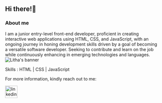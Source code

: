 ## Hi there!👋
### About me
I am a junior entry-level front-end developer, proficient in creating interactive web applications using HTML, CSS, and JavaScript, with an ongoing journey in honing development skills driven by a goal of becoming a versatile software developer. Seeking to contribute and learn on the job while continuously enhancing in emerging technologies and languages.
![Litha's banner](https://github.com/LithaMangeni/LithaMangeni/assets/137231357/2d6958ce-768f-4580-b439-cf3accf96bd1)

Skills : HTML | CSS | JavaScript


For more information, kindly reach out to me:


[<img src='https://cdn.jsdelivr.net/npm/simple-icons@3.0.1/icons/linkedin.svg' alt='linkedin' height='40'>](https://www.linkedin.com/in/https://www.linkedin.com/in/litha-mangeni//)  









